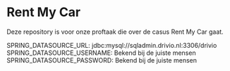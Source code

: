 # Rent My Car

Deze repository is voor onze proftaak die over de casus Rent My Car gaat.

SPRING_DATASOURCE_URL: jdbc:mysql://sqladmin.drivio.nl:3306/drivio
SPRING_DATASOURCE_USERNAME: Bekend bij de juiste mensen
SPRING_DATASOURCE_PASSWORD: Bekend bij de juiste mensen
